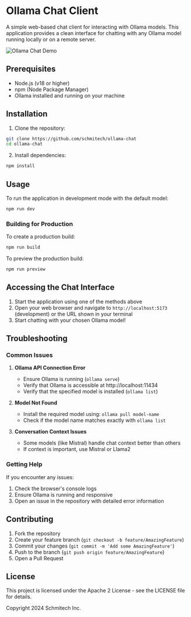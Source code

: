 # Ollama Chat Client

A simple web-based chat client for interacting with Ollama models. This application provides a clean interface for chatting with any Ollama model running locally or on a remote server.

![Ollama Chat Demo](./assets/ollama-chat.gif)

## Prerequisites

- Node.js (v18 or higher)
- npm (Node Package Manager)
- Ollama installed and running on your machine

## Installation

1. Clone the repository:
```bash
git clone https://github.com/schmitech/ollama-chat
cd ollama-chat
```

2. Install dependencies:
```bash
npm install
```

## Usage

To run the application in development mode with the default model:

```bash
npm run dev
```

### Building for Production

To create a production build:

```bash
npm run build
```

To preview the production build:

```bash
npm run preview
```

## Accessing the Chat Interface

1. Start the application using one of the methods above
2. Open your web browser and navigate to `http://localhost:5173` (development) or the URL shown in your terminal
3. Start chatting with your chosen Ollama model!

## Troubleshooting

### Common Issues

1. **Ollama API Connection Error**
   - Ensure Ollama is running (`ollama serve`)
   - Verify that Ollama is accessible at http://localhost:11434
   - Verify that the specified model is installed (`ollama list`)

2. **Model Not Found**
   - Install the required model using: `ollama pull model-name`
   - Check if the model name matches exactly with `ollama list`

3. **Conversation Context Issues**
   - Some models (like Mistral) handle chat context better than others
   - If context is important, use Mistral or Llama2

### Getting Help

If you encounter any issues:
1. Check the browser's console logs
2. Ensure Ollama is running and responsive
3. Open an issue in the repository with detailed error information

## Contributing

1. Fork the repository
2. Create your feature branch (`git checkout -b feature/AmazingFeature`)
3. Commit your changes (`git commit -m 'Add some AmazingFeature'`)
4. Push to the branch (`git push origin feature/AmazingFeature`)
5. Open a Pull Request

## License

This project is licensed under the Apache 2 License - see the LICENSE file for details.

Copyright 2024 Schmitech Inc.